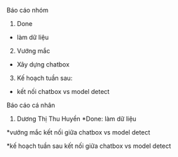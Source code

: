 Báo cáo nhóm
1. Done
  * làm dữ liệu
2. Vướng mắc 
  *  Xây dựng chatbox 
3. Kế hoạch tuần sau:
  * kết nối chatbox vs model detect


Báo cáo cá nhân
1. Dương Thị Thu Huyền
  *Done: làm dữ liệu 
  
  *vướng mắc 
   kết nối giữa chatbox vs model detect
   
  *kế hoạch tuần sau
   kết nối giữa chatbox vs model detect

